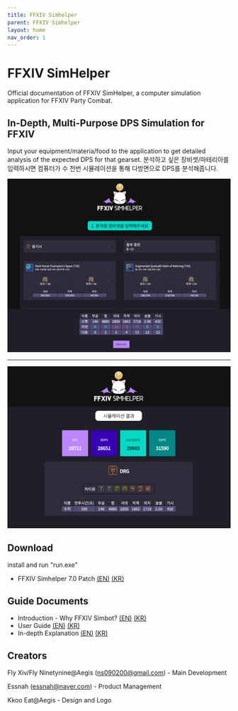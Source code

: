 ```yaml
---
title: FFXIV Simhelper 
parent: FFXIV Simhelper
layout: home
nav_order: 1
---
```


# FFXIV SimHelper 
Official documentation of FFXIV SimHelper, a computer simulation application for FFXIV Party Combat.

## In-Depth, Multi-Purpose DPS Simulation for FFXIV

Input your equipment/materia/food to the application to get detailed analysis of the expected DPS for that gearset.
분석하고 싶은 장비셋/마테리아를 입력하시면 컴퓨터가 수 천번 시뮬레이션을 통해 다방면으로 DPS를 분석해줍니다.

![ffxivsimhelper1](../../images/ffxivsimhelper1.png)

---

![ffxivsimhelper2](../../images/ffxivsimhelper2.png)

## Download
install and run "run.exe"

* FFXIV Simhelper 7.0 Patch [(EN)](https://drive.google.com/file/d/19nHTrQXAHmWoJjH6okTSERIv9PfOrNye/view?usp=drive_link) [(KR)](https://drive.google.com/file/d/1JtIxpzxOowesAlNuUguhSaJdTrdHdwuX/view?usp=drive_link)

## Guide Documents
* Introduction - Why FFXIV Simbot? [(EN)]() [(KR)]()
* User Guide [(EN)]() [(KR)](../../download/FFXIV_SIMHELPER_사용설명서.pptx)
* In-depth Explanation [(EN)](./indepthen.html) [(KR)](./indepthkr.html)


## Creators
Fly Xiv/Fly Ninetynine@Aegis (ns090200@gmail.com) - Main Development

Essnah (essnah@naver.com) - Product Management

Kkoo Eat@Aegis - Design and Logo

